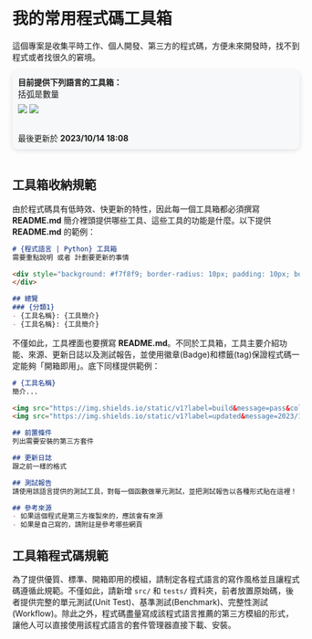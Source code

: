 # 我的常用程式碼工具箱
這個專案是收集平時工作、個人開發、第三方的程式碼，方便未來開發時，找不到程式或者找很久的窘境。

<div style="background: #f7f8f9; border-radius: 10px; padding: 10px; box-shadow: rgba(99, 99, 99, 0.2) 0px 2px 8px 0px;">
    <h4 style="margin:0">目前提供下列語言的工具箱：</h4>
    <p style="font-size:0.9rem; margin: 0 0 8px 0">括弧是數量</p>
    <img src="https://img.shields.io/static/v1?label=Python&message=2&color==brightgreen"/>
    <img src="https://img.shields.io/static/v1?label=Golang&message=7&color==brightgreen"/>
    <p style="margin: 30px 0 0 0;">最後更新於 <strong>2023/10/14 18:08</strong></p>
</div>
<br>

## 工具箱收納規範
由於程式碼具有低時效、快更新的特性，因此每一個工具箱都必須撰寫 **README.md** 簡介裡頭提供哪些工具、這些工具的功能是什麼。以下提供 **README.md** 的範例：

```markdown
# {程式語言 | Python} 工具箱
需要重點說明 或者 計劃要更新的事情

<div style="background: #f7f8f9; border-radius: 10px; padding: 10px; box-shadow: rgba(99, 99, 99, 0.2) 0px 2px 8px 0px;">
</div>

## 總覽
### {分類1}
- {工具名稱}: {工具簡介}
- {工具名稱}: {工具簡介}
```

不僅如此，工具裡面也要撰寫 **README.md**。不同於工具箱，工具主要介紹功能、來源、更新日誌以及測試報告，並使用徽章(Badge)和標籤(tag)保證程式碼一定能夠「開箱即用」。底下同樣提供範例：

```markdown
# {工具名稱}
簡介...

<img src="https://img.shields.io/static/v1?label=build&message=pass&color=brightgreen"/>
<img src="https://img.shields.io/static/v1?label=updated&message=2023/10/14&color=blue"/>

## 前置條件
列出需要安裝的第三方套件

## 更新日誌
跟之前一樣的格式

## 測試報告
請使用該語言提供的測試工具，對每一個函數做單元測試，並把測試報告以各種形式貼在這裡！

## 參考來源
- 如果這個程式是第三方複製來的，應該會有來源
- 如果是自己寫的，請附註是參考哪些網頁

```

## 工具箱程式碼規範
為了提供優質、標準、開箱即用的模組，請制定各程式語言的寫作風格並且讓程式碼遵循此規範。不僅如此，請新增 `src/` 和 `tests/` 資料夾，前者放置原始碼，後者提供完整的單元測試(Unit Test)、基準測試(Benchmark)、完整性測試(Workflow)。除此之外，程式碼盡量寫成該程式語言推薦的第三方模組的形式，讓他人可以直接使用該程式語言的套件管理器直接下載、安裝。


